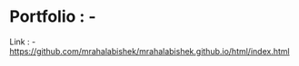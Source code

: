 # Portfolio : - 
Link : - https://github.com/mrahalabishek/mrahalabishek.github.io/html/index.html


